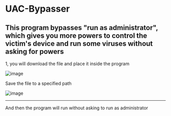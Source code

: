 # UAC-Bypasser
This program bypasses "run as administrator",
which gives you more powers to control the victim's device and run some viruses without asking for powers
----------------------------------------------------------------------------------------------------------
1, you will download the file and place it inside the program

![image](https://github.com/ALMASONYH/UAC-Bypasser/assets/117776155/547c30c2-00d6-4bbd-b4bf-e11277afa05c)

Save the file to a specified path

![image](https://github.com/ALMASONYH/UAC-Bypasser/assets/117776155/55000b6b-3133-4f71-a5d8-de26845a7c42)

-------------------------------------------------------------------------
And then the program will run without asking to run as administrator
